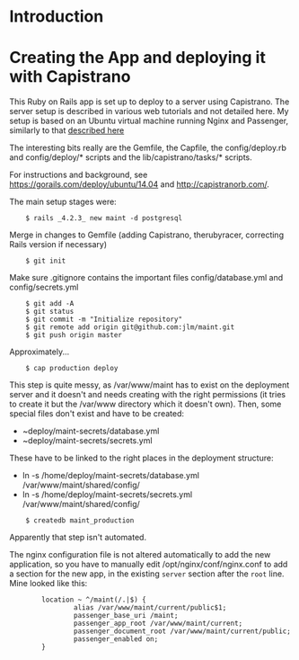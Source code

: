 Introduction
============


Creating the App and deploying it with Capistrano
=================================================

This Ruby on Rails app is set up to deploy to a server using Capistrano.  The server setup is described in various
web tutorials and not detailed here.  My setup is based on an Ubuntu virtual machine running Nginx and Passenger, similarly
to that [described here](https://www.digitalocean.com/community/tutorials/how-to-automate-ruby-on-rails-application-deployments-using-capistrano)

The interesting bits really are the Gemfile, the Capfile, the config/deploy.rb and config/deploy/* scripts and the 
lib/capistrano/tasks/* scripts.

For instructions and background, see https://gorails.com/deploy/ubuntu/14.04 and 
http://capistranorb.com/.

The main setup stages were:
```
    $ rails _4.2.3_ new maint -d postgresql
```
Merge in changes to Gemfile (adding Capistrano, therubyracer, correcting Rails version if necessary)
```
    $ git init
```
Make sure .gitignore contains the important files config/database.yml and config/secrets.yml
```
    $ git add -A
	$ git status
	$ git commit -m "Initialize repository"
	$ git remote add origin git@github.com:jlm/maint.git
	$ git push origin master
```
Approximately...

```
	$ cap production deploy
```
This step is quite messy, as /var/www/maint has to exist on the deployment server and it doesn't and needs creating with the right permissions (it tries to
create it but the /var/www directory which it doesn't own).  Then, some special files don't exist and have to be created:
* ~deploy/maint-secrets/database.yml
* ~deploy/maint-secrets/secrets.yml

These have to be linked to the right places in the deployment structure:
* ln -s /home/deploy/maint-secrets/database.yml /var/www/maint/shared/config/
* ln -s /home/deploy/maint-secrets/secrets.yml /var/www/maint/shared/config/
```
	$ createdb maint_production
```
Apparently that step isn't automated.

The nginx configuration file is not altered automatically to add the new application, so you have to manually edit /opt/nginx/conf/nginx.conf to add a section for the new app,
in the existing `server` section after the `root` line.
Mine looked like this:
```
        location ~ ^/maint(/.|$) {
                alias /var/www/maint/current/public$1;
                passenger_base_uri /maint;
                passenger_app_root /var/www/maint/current;
                passenger_document_root /var/www/maint/current/public;
                passenger_enabled on;
        }
```